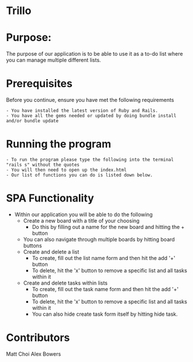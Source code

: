# Trillo

# Purpose:
  The purpose of our application is to be able to use it as a to-do list where you can manage multiple different lists.

# Prerequisites
  Before you continue, ensure you have met the following requirements

    - You have installed the latest version of Ruby and Rails.
    - You have all the gems needed or updated by doing bundle install and/or bundle update

# Running the program
    - To run the program please type the following into the terminal "rails s" without the quotes
    - You will then need to open up the index.html
    - Our list of functions you can do is listed down below.

# SPA Functionality
  - Within our application you will be able to do the following
    - Create a new board with a title of your choosing
      - Do this by filling out a name for the new board and hitting the + button
    - You can also navigate through multiple boards by hitting board buttons
    - Create and delete a list
      - To create, fill out the list name form and then hit the add '+' button
      - To delete, hit the 'x' button to remove a specific list and all tasks within it
    - Create and delete tasks within lists
      - To create, fill out the task name form and then hit the add '+' button
      - To delete, hit the 'x' button to remove a specific list and all tasks within it
      - You can also hide create task form itself by hitting hide task.


# Contributors
  Matt Choi
  Alex Bowers
